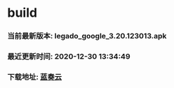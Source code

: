 # build

### 当前最新版本: legado_google_3.20.123013.apk
### 最近更新时间: 2020-12-30 13:34:49
### 下载地址: [蓝奏云](https://wwa.lanzous.com/b0d8bblej)

